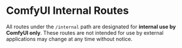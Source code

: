 # ComfyUI Internal Routes

All routes under the `/internal` path are designated for **internal use by ComfyUI only**. These routes are not intended for use by external applications may change at any time without notice.
